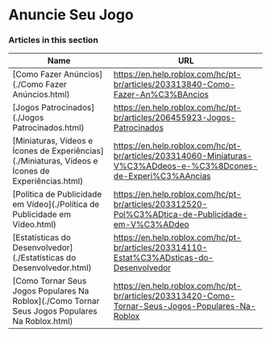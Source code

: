 # Anuncie Seu Jogo  
### Articles in this section
Name|URL
-|-
[Como Fazer Anúncios](./Como Fazer Anúncios.html) |https://en.help.roblox.com/hc/pt-br/articles/203313840-Como-Fazer-An%C3%BAncios
[Jogos Patrocinados](./Jogos Patrocinados.html) |https://en.help.roblox.com/hc/pt-br/articles/206455923-Jogos-Patrocinados
[Miniaturas, Vídeos e Ícones de Experiências](./Miniaturas, Vídeos e Ícones de Experiências.html) |https://en.help.roblox.com/hc/pt-br/articles/203314060-Miniaturas-V%C3%ADdeos-e-%C3%8Dcones-de-Experi%C3%AAncias
[Política de Publicidade em Vídeo](./Política de Publicidade em Vídeo.html) |https://en.help.roblox.com/hc/pt-br/articles/203312520-Pol%C3%ADtica-de-Publicidade-em-V%C3%ADdeo
[Estatísticas do Desenvolvedor](./Estatísticas do Desenvolvedor.html) |https://en.help.roblox.com/hc/pt-br/articles/203314110-Estat%C3%ADsticas-do-Desenvolvedor
[Como Tornar Seus Jogos Populares Na Roblox](./Como Tornar Seus Jogos Populares Na Roblox.html) |https://en.help.roblox.com/hc/pt-br/articles/203313420-Como-Tornar-Seus-Jogos-Populares-Na-Roblox